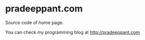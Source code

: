 pradeeppant.com
===============

Source code of home page.

You can check my programming blog at http://pradeeppant.com

